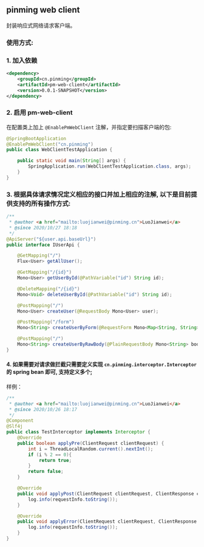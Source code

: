 ## pinming web client

封装响应式网络请求客户端。

### 使用方式:

### 1. 加入依赖

```xml
<dependency>
    <groupId>cn.pinming</groupId>
    <artifactId>pm-web-client</artifactId>
    <version>0.0.1-SNAPSHOT</version>
</dependency>
```

### 2. 启用 pm-web-client
在配置类上加上 `@EnablePmWebClient` 注解，并指定要扫描客户端的包:
```java
@SpringBootApplication
@EnablePmWebClient("cn.pinming")
public class WebClientTestApplication {

    public static void main(String[] args) {
        SpringApplication.run(WebClientTestApplication.class, args);
    }
}
```

### 3. 根据具体请求情况定义相应的接口并加上相应的注解, 以下是目前提供支持的所有操作方式:
```java
/**
 * @author <a href="mailto:luojianwei@pinming.cn">LuoJianwei</a>
 * @since 2020/10/27 18:18
 */
@ApiServer("${user.api.baseUrl}")
public interface IUserApi {

	@GetMapping("/")
	Flux<User> getAllUser();

	@GetMapping("/{id}")
	Mono<User> getUserById(@PathVariable("id") String id);

	@DeleteMapping("/{id}")
	Mono<Void> deleteUserById(@PathVariable("id") String id);

	@PostMapping("/")
	Mono<User> createUser(@RequestBody Mono<User> user);

	@PostMapping("/form")
	Mono<String> createUserByForm(@RequestForm Mono<Map<String, String>> param, @RequestHeader("accessToken") String token, @RequestHeader Map<String,String> headers);

	@PostMapping("/")
	Mono<String> createUserByRawBody(@PlainRequestBody Mono<String> body);
}
```

#### 4. 如果需要对请求做拦截只需要定义实现 `cn.pinming.interceptor.Interceptor` 的 spring bean 即可, 支持定义多个;
样例：
```java
/**
 * @author <a href="mailto:luojianwei@pinming.cn">LuoJianwei</a>
 * @since 2020/10/26 18:17
 */
@Component
@Slf4j
public class TestInterceptor implements Interceptor {
    @Override
    public boolean applyPre(ClientRequest clientRequest) {
        int i = ThreadLocalRandom.current().nextInt();
        if (i % 2 == 0){
            return true;
        }
        return false;
    }

    @Override
    public void applyPost(ClientRequest clientRequest, ClientResponse clientResponse, RequestInfo requestInfo) {
        log.info(requestInfo.toString());
    }

    @Override
    public void applyError(ClientRequest clientRequest, ClientResponse clientResponse, RequestInfo requestInfo) {
        log.info(requestInfo.toString());
    }
}
```


